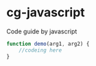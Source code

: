# cg-javascript

Code guide by javascript

```javascript
function demo(arg1, arg2) {
    //codeing here
}
```
